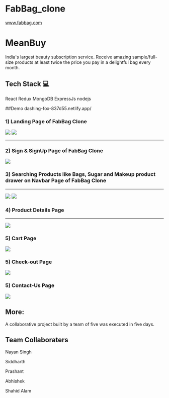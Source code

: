 # FabBag_clone

www.fabbag.com



# MeanBuy

India's largest beauty subscription service. Receive amazing sample/full-size products at least twice the price you pay in a delightful bag every month.

## Tech Stack 💻
React
Redux 
MongoDB
ExpressJs
nodejs

##Demo
<a>dashing-fox-837d55.netlify.app/</a>

<h3> 1) Landing Page of FabBag Clone</h3>
<img src="https://user-images.githubusercontent.com/97445870/168086084-9444da60-3cfa-4fab-b763-4e9d62d9cef3.png"/>
<img src="https://user-images.githubusercontent.com/97445870/168086100-8030c351-29a9-4b61-8a4d-e947163b6752.png"/>
<hr>
<h3> 2) Sign & SignUp Page of FabBag Clone</h3>
<img src="https://user-images.githubusercontent.com/97445870/168086261-c00dc300-6865-481d-acb2-ae90dd3340d7.png"/>
<h3> 3) Searching Products like Bags, Sugar and Makeup product drawer on Navbar Page of FabBag Clone</h3>
<hr>
<img src="https://user-images.githubusercontent.com/97445870/168086113-5e8ea994-6c58-44da-9b49-a28a0c82abc8.png"/>
<img src="https://user-images.githubusercontent.com/97445870/168086250-baa4cce2-a555-430a-8bf2-34f149f5f070.png"/>
<h3> 4) Product Details Page</h3>
<hr>
<img src="https://user-images.githubusercontent.com/97445870/168086277-31b468cd-a0a1-4c87-aaa5-65afb513cbd8.png"/>
<h3> 5) Cart Page</h3>
<img src="https://user-images.githubusercontent.com/97445870/168086288-4dad6dd3-417c-49e5-ad1d-74378239916a.png"/>
<h3> 5) Check-out Page</h3>
<img src="https://user-images.githubusercontent.com/97445870/168086300-9ab80601-9164-4711-a93b-b89cd41e3175.png"/>
<h3> 5) Contact-Us Page</h3>
<img src="https://user-images.githubusercontent.com/97445870/168086327-ede0af19-1712-42aa-bc8d-bc35701bb8ac.png"/>


## More:

A collaborative project built by a team of five was executed in five days.

## Team Collaboraters
<p>Nayan Singh<p/>
<p>Siddharth<p/>
<p>Prashant<p/>
<p>Abhishek<p/>
<p>Shahid Alam<p/>

